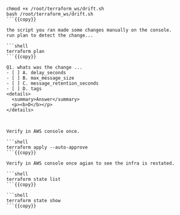 
```shell
chmod +x /root/terraform_ws/drift.sh
bash /root/terraform_ws/drift.sh
```{{copy}}

the script you ran made some changes manually on the console.
run plan to detect the change...

```shell
terraform plan
```{{copy}}

Q1. whats was the change ...
- [ ] A. delay_seconds
- [ ] B. max_message_size
- [ ] C. message_retention_seconds
- [ ] D. tags
<details>
  <summary>Answer</summary>
  <p><b>D</b></p>
</details>



Verify in AWS console once.

```shell
terraform apply --auto-approve
```{{copy}}

Verify in AWS console once agian to see the infra is restated.

```shell
terraform state list
```{{copy}}

```shell
terraform state show
```{{copy}}